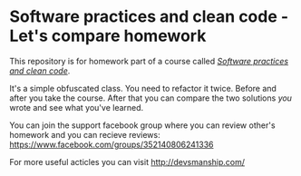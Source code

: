 # Software practices and clean code - Let's compare homework

This repository is for homework part of a course called [*Software practices and clean code*](https://rebrand.ly/spccg-let-compare).

It's a simple obfuscated class. You need to refactor it twice. Before and after you take the course. After that you can compare the two solutions *you* wrote and see what you've learned.

You can join the support facebook group where you can review other's homework and you can recieve reviews: https://www.facebook.com/groups/352140806241336

For more useful acticles you can visit http://devsmanship.com/
